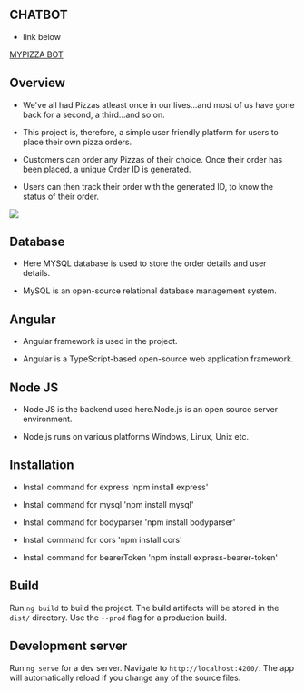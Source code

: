 ## CHATBOT
- link below


<a href="http://3.139.118.80">MYPIZZA BOT</a>

## Overview

- We've all had Pizzas atleast once in our lives...and most of us have gone back for a second, a third...and so on.

- This project is, therefore, a simple user friendly platform for users to place their own pizza orders. 

- Customers can order any Pizzas of their choice. Once their order has been placed, a unique Order ID is generated.

- Users can then track their order with the generated ID, to know the status of their order.



<img src="C:\Users\Venkii\Downloads\Pizza Chatbot.jpg">

## Database

- Here MYSQL database is used to store the order details and user details.

- MySQL is an open-source relational database management system.

## Angular

- Angular framework is used in the project.

- Angular is a TypeScript-based open-source web application framework.

## Node JS

- Node JS is the backend used here.Node.js is an open source server environment.

- Node.js runs on various platforms Windows, Linux, Unix etc.

## Installation 

- Install command for express 'npm install express' 

- Install command for mysql 'npm install mysql' 

- Install command for bodyparser 'npm install bodyparser' 

- Install command for cors 'npm install cors' 

- Install command for bearerToken 'npm install express-bearer-token' 
         
## Build

Run `ng build` to build the project. The build artifacts will be stored in the `dist/` directory. Use the `--prod` flag for a production build.

## Development server

Run `ng serve` for a dev server. Navigate to `http://localhost:4200/`. The app will automatically reload if you change any of the source files.


